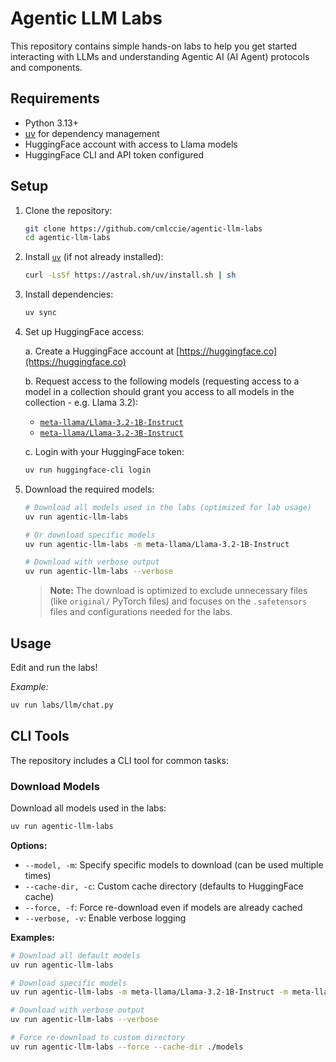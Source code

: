 # Agentic LLM Labs

This repository contains simple hands-on labs to help you get started interacting with LLMs and understanding Agentic AI (AI Agent) protocols and components.

## Requirements

- Python 3.13+
- [uv](https://github.com/astral-sh/uv) for dependency management
- HuggingFace account with access to Llama models
- HuggingFace CLI and API token configured

## Setup

1. Clone the repository:

   ```sh
   git clone https://github.com/cmlccie/agentic-llm-labs
   cd agentic-llm-labs
   ```

2. Install [`uv`](https://docs.astral.sh/uv/) (if not already installed):

   ```sh
   curl -LsSf https://astral.sh/uv/install.sh | sh
   ```

3. Install dependencies:

   ```sh
   uv sync
   ```

4. Set up HuggingFace access:

   a. Create a HuggingFace account at [https://huggingface.co](https://huggingface.co)

   b. Request access to the following models (requesting access to a model in a collection should grant you access to all models in the collection - e.g. Llama 3.2):

   - [`meta-llama/Llama-3.2-1B-Instruct`](https://huggingface.co/meta-llama/Llama-3.2-1B-Instruct)
   - [`meta-llama/Llama-3.2-3B-Instruct`](https://huggingface.co/meta-llama/Llama-3.2-3B-Instruct)

   c. Login with your HuggingFace token:

   ```sh
   uv run huggingface-cli login
   ```

5. Download the required models:

   ```sh
   # Download all models used in the labs (optimized for lab usage)
   uv run agentic-llm-labs

   # Or download specific models
   uv run agentic-llm-labs -m meta-llama/Llama-3.2-1B-Instruct

   # Download with verbose output
   uv run agentic-llm-labs --verbose
   ```

   > **Note:** The download is optimized to exclude unnecessary files (like `original/` PyTorch files) and focuses on the `.safetensors` files and configurations needed for the labs.

## Usage

Edit and run the labs!

_Example:_

```sh
uv run labs/llm/chat.py
```

## CLI Tools

The repository includes a CLI tool for common tasks:

### Download Models

Download all models used in the labs:

```sh
uv run agentic-llm-labs
```

**Options:**

- `--model, -m`: Specify specific models to download (can be used multiple times)
- `--cache-dir, -c`: Custom cache directory (defaults to HuggingFace cache)
- `--force, -f`: Force re-download even if models are already cached
- `--verbose, -v`: Enable verbose logging

**Examples:**

```sh
# Download all default models
uv run agentic-llm-labs

# Download specific models
uv run agentic-llm-labs -m meta-llama/Llama-3.2-1B-Instruct -m meta-llama/Llama-3.2-3B-Instruct

# Download with verbose output
uv run agentic-llm-labs --verbose

# Force re-download to custom directory
uv run agentic-llm-labs --force --cache-dir ./models
```
